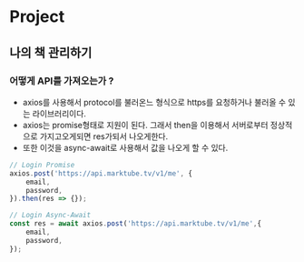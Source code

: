 # Project

## 나의 책 관리하기

### 어떻게 API를 가져오는가 ?

- axios를 사용해서 protocol를 불러온느 형식으로 https를 요청하거나 불러올 수 있는 라이브러리이다.
- axios는 promise형태로 지원이 된다. 그래서 then을 이용해서 서버로부터 정상적으로 가지고오게되면 res가되서 나오게한다.
- 또한 이것을 async-await로 사용해서 값을 나오게 할 수 있다.


```js
// Login Promise
axios.post('https://api.marktube.tv/v1/me', {
    email,
    password,
}).then(res => {});

// Login Async-Await
const res = await axios.post('https://api.marktube.tv/v1/me',{
    email,
    password,
});

```